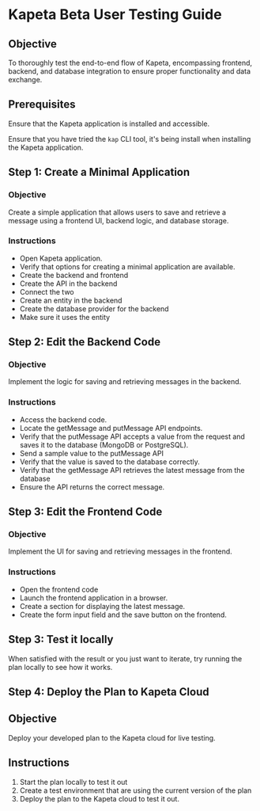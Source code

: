 # Kapeta Beta User Testing Guide
## Objective
To thoroughly test the end-to-end flow of Kapeta, encompassing frontend, backend, and database integration to ensure proper functionality and data exchange.
## Prerequisites

Ensure that the Kapeta application is installed and accessible.

Ensure that you have tried the `kap` CLI tool, it's being install when installing the Kapeta application.

## Step 1: Create a Minimal Application
### Objective
Create a simple application that allows users to save and retrieve a message using a frontend UI, backend logic, and database storage.
### Instructions
* Open Kapeta application.
* Verify that options for creating a minimal application are available.
* Create the backend and frontend
* Create the API in the backend
* Connect the two
* Create an entity in the backend
* Create the database provider for the backend
* Make sure it uses the entity

## Step 2: Edit the Backend Code
### Objective
Implement the logic for saving and retrieving messages in the backend.
### Instructions
* Access the backend code.
* Locate the getMessage and putMessage API endpoints.
* Verify that the putMessage API accepts a value from the request and saves it to the database (MongoDB or PostgreSQL).
* Send a sample value to the putMessage API
* Verify that the value is saved to the database correctly.
* Verify that the getMessage API retrieves the latest message from the database 
* Ensure the API returns the correct message.

## Step 3: Edit the Frontend Code
### Objective
Implement the UI for saving and retrieving messages in the frontend.
### Instructions
* Open the frontend code
* Launch the frontend application in a browser.
* Create a section for displaying the latest message.
* Create the form input field and the save button on the frontend.

## Step 3: Test it locally
When satisfied with the result or you just want to iterate, try running the plan locally to see how it works.


## Step 4: Deploy the Plan to Kapeta Cloud
## Objective
Deploy your developed plan to the Kapeta cloud for live testing.
## Instructions
1. Start the plan locally to test it out
2. Create a test environment that are using the current version of the plan
3. Deploy the plan to the Kapeta cloud to test it out.

